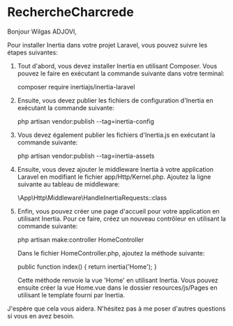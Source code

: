 # RechercheCharcrede
Bonjour Wilgas ADJOVI,

Pour installer Inertia dans votre projet Laravel, vous pouvez suivre les étapes suivantes:

1. Tout d'abord, vous devez installer Inertia en utilisant Composer. Vous pouvez le faire en exécutant la commande suivante dans votre terminal:

   composer require inertiajs/inertia-laravel

2. Ensuite, vous devez publier les fichiers de configuration d'Inertia en exécutant la commande suivante:

   php artisan vendor:publish --tag=inertia-config

3. Vous devez également publier les fichiers d'Inertia.js en exécutant la commande suivante:

   php artisan vendor:publish --tag=inertia-assets

4. Ensuite, vous devez ajouter le middleware Inertia à votre application Laravel en modifiant le fichier app/Http/Kernel.php. Ajoutez la ligne suivante au tableau de middleware:

   \App\Http\Middleware\HandleInertiaRequests::class

5. Enfin, vous pouvez créer une page d'accueil pour votre application en utilisant Inertia. Pour ce faire, créez un nouveau contrôleur en utilisant la commande suivante:

   php artisan make:controller HomeController

   Dans le fichier HomeController.php, ajoutez la méthode suivante:

   public function index()
   {
       return inertia('Home');
   }

   Cette méthode renvoie la vue 'Home' en utilisant Inertia. Vous pouvez ensuite créer la vue Home.vue dans le dossier resources/js/Pages en utilisant le template fourni par Inertia.

J'espère que cela vous aidera. N'hésitez pas à me poser d'autres questions si vous en avez besoin.

